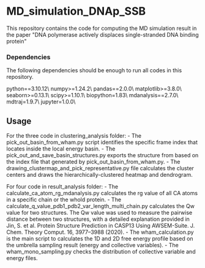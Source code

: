 # MD_simulation_DNAp_SSB
This repository contains the code for computing the MD simulation result in the paper "DNA polymerase actively displaces single-stranded DNA binding protein"


### Dependencies
The following dependencies should be enough to run all codes in this repository.

python==3.10.12\\
numpy>=1.24.2\\
pandas==2.0.0\\
matplotlib>=3.8.0\\
seaborn>=0.13.1\\
scipy>=1.10.1\\
biopython=1.83\\
mdanalysis==2.7.0\\
mdtraj=1.9.7\\
jupyter=1.0.0\\

## Usage

For the three code in clustering_analysis folder:
    - The pick_out_basin_from_wham.py script identifies the specific frame index that locates inside the local energy basin.
    - The pick_out_and_save_basin_structures.py exports the structure from based on the index file that generated by pick_out_basin_from_wham.py.
    - The drawing_clustermap_and_pick_representative.py file calculates the cluster centers and draws the hierarchically-clustered heatmap and dendrogram.

For four code in result_analysis folder:
    - The calculate_ca_atom_rg_mdanalysis.py calculates the rg value of all CA atoms in a specific chain or the whold protein.
    - The calculate_q_value_pdb1_pdb2_var_length_multi_chain.py calculates the Qw value for two structures. The Qw value was used to measure the pairwise distance between two structures, with a detailed explanation provided in Jin, S. et al. Protein Structure Prediction in CASP13 Using AWSEM-Suite. J. Chem. Theory Comput. 16, 3977–3988 (2020).
    - The wham_calculation.py is the main script to calculates the 1D and 2D free energy profile based on the umbrella sampling result (energy and collective variables).
    - The wham_mono_sampling.py checks the distribution of collective variable and energy files.
